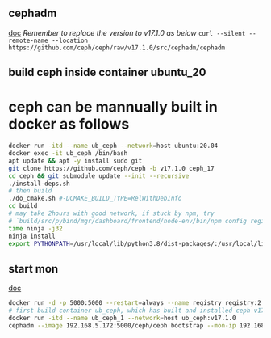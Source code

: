 ## cephadm
[doc](https://docs.ceph.com/en/latest/cephadm/install/#cephadm-deployment-scenarios)
*Remember to replace the version to v17.1.0 as below*
`curl --silent --remote-name --location https://github.com/ceph/ceph/raw/v17.1.0/src/cephadm/cephadm`

## build ceph inside container ubuntu_20
# ceph can be mannually built in docker as follows
```bash
docker run -itd --name ub_ceph --network=host ubuntu:20.04
docker exec -it ub_ceph /bin/bash
apt update && apt -y install sudo git
git clone https://github.com/ceph/ceph -b v17.1.0 ceph_17
cd ceph && git submodule update --init --recursive
./install-deps.sh
# then build
./do_cmake.sh #-DCMAKE_BUILD_TYPE=RelWithDebInfo
cd build
# may take 2hours with good network, if stuck by npm, try
# `build/src/pybind/mgr/dashboard/frontend/node-env/bin/npm config registry ...`
time ninja -j32
ninja install
export PYTHONPATH=/usr/local/lib/python3.8/dist-packages/:/usr/local/lib/python3/dist-packages/:$PYTHONPATH
```



## start mon
[doc](https://docs.ceph.com/en/latest/cephadm/install/#deployment-in-an-isolated-environment)
```bash
docker run -d -p 5000:5000 --restart=always --name registry registry:2
# first build container ub_ceph, which has built and installed ceph v17.1.0
docker run -itd --name ub_ceph_1 --network=host ub_ceph:v17.1.0
cephadm --image 192.168.5.172:5000/ceph/ceph bootstrap --mon-ip 192.168.5.172
```

